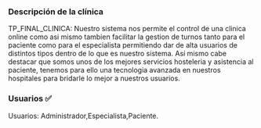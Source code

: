 ### Descripción de la clínica 
TP_FINAL_CLINICA: Nuestro sistema nos permite el control de una clinica online como asi mismo tambien facilitar la gestion de turnos tanto para el paciente como para el especialista permitiendo dar de alta usuarios de distintos tipos dentro de lo que es nuestro sistema. Así mismo cabe destacar que somos unos de los mejores servicios hosteleria y asistencia al paciente, tenemos para ello una tecnologia avanzada en nuestros hospitales para bridarle lo mejor a nuestros usuarios.
### Usuarios ✅
Usuarios: Administrador,Especialista,Paciente.
